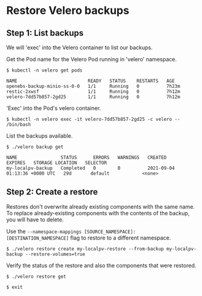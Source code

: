 # Restore Velero backups

## Step 1: List backups

We will 'exec' into the Velero container to list our backups.

Get the Pod name for the Velero Pod running in 'velero' namespace.
```console
$ kubectl -n velero get pods

NAME                          READY   STATUS    RESTARTS   AGE
openebs-backup-minio-ss-0-0   1/1     Running   0          7h23m
restic-2xwsf                  1/1     Running   0          7h12m
velero-7dd57b857-2gd25        1/1     Running   0          7h12m
```

'Exec' into the Pod's velero container.
```console
$ kubectl -n velero exec -it velero-7dd57b857-2gd25 -c velero -- /bin/bash
```

List the backups available.
```console
$ ./velero backup get

NAME                STATUS      ERRORS   WARNINGS   CREATED                         EXPIRES   STORAGE LOCATION   SELECTOR
my-localpv-backup   Completed   0        0          2021-09-04 01:13:36 +0000 UTC   29d       default            <none>
```

## Step 2: Create a restore

Restores don't overwrite already existing components with the same name. To replace already-existing components with the contents of the backup, you will have to delete.

Use the `--namespace-mappings [SOURCE_NAMESPACE]:[DESTINATION_NAMESPACE]` flag to restore to a different namespace.
```console
$ ./velero restore create my-localpv-restore --from-backup my-localpv-backup --restore-volumes=true
```

Verify the status of the restore and also the components that were restored.
```console
$ ./velero restore get
```

```console
$ exit
```
